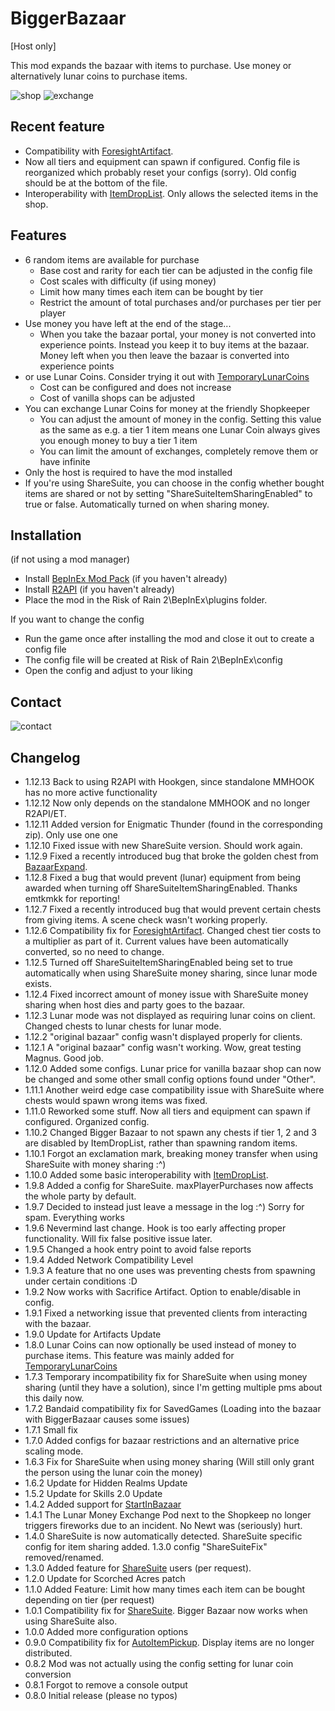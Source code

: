 # BiggerBazaar

[Host only]

This mod expands the bazaar with items to purchase. Use money or alternatively lunar coins to purchase items. 

![shop](https://i.imgur.com/2q9jTri.jpg)
![exchange](https://i.imgur.com/0HVfreX.jpg)

## Recent feature

- Compatibility with [ForesightArtifact](https://thunderstore.io/package/SpacePotato/ForesightArtifact/). 
- Now all tiers and equipment can spawn if configured. Config file is reorganized which probably reset your configs (sorry). Old config should be at the bottom of the file.
- Interoperability with [ItemDropList](https://thunderstore.io/package/Phedg1Studios/ItemDropList/). Only allows the selected items in the shop.

## Features

 - 6 random items are available for purchase
	 - Base cost and rarity for each tier can be adjusted in the config file
	 - Cost scales with difficulty (if using money)
	 - Limit how many times each item can be bought by tier
	 - Restrict the amount of total purchases and/or purchases per tier per player
 - Use money you have left at the end of the stage... 
	 - When you take the bazaar portal, your money is not converted into experience points. Instead you keep it to buy items at the bazaar. Money left when you then leave the bazaar is converted into experience points
 - or use Lunar Coins. Consider trying it out with [TemporaryLunarCoins](https://thunderstore.io/package/MagnusMagnuson/TemporaryLunarCoins/)
 	- Cost can be configured and does not increase
 	- Cost of vanilla shops can be adjusted
 - You can exchange Lunar Coins for money at the friendly Shopkeeper
	 - You can adjust the amount of money in the config. Setting this value as the same as e.g. a tier 1 item means one Lunar Coin always gives you enough money to buy a tier 1 item
	 - You can limit the amount of exchanges, completely remove them or have infinite
 - Only the host is required to have the mod installed
 - If you're using ShareSuite, you can choose in the config whether bought items are shared or not by setting "ShareSuiteItemSharingEnabled" to true or false. Automatically turned on when sharing money.


## Installation

(if not using a mod manager)

- Install [BepInEx Mod Pack](https://thunderstore.io/package/bbepis/BepInExPack/) (if you haven't already)
- Install [R2API](https://thunderstore.io/package/tristanmcpherson/R2API/) (if you haven't already)
- Place the mod in the Risk of Rain 2\BepInEx\plugins folder.

If you want to change the config
- Run the game once after installing the mod and close it out to create a config file
- The config file will be created at Risk of Rain 2\BepInEx\config
- Open the config and adjust to your liking
 


## Contact
![contact](https://i.imgur.com/gPBrPrQ.png)

## Changelog
- 1.12.13 Back to using R2API with Hookgen, since standalone MMHOOK has no more active functionality
- 1.12.12 Now only depends on the standalone MMHOOK and no longer R2API/ET.
- 1.12.11 Added version for Enigmatic Thunder (found in the corresponding zip). Only use one one
- 1.12.10 Fixed issue with new ShareSuite version. Should work again.
- 1.12.9 Fixed a recently introduced bug that broke the golden chest from [BazaarExpand](https://thunderstore.io/package/NetherCrowCSOLYOO/BazaarExpand/).
- 1.12.8 Fixed a bug that would prevent (lunar) equipment from being awarded when turning off ShareSuiteItemSharingEnabled. Thanks emtkmkk for reporting!
- 1.12.7 Fixed a recently introduced bug that would prevent certain chests from giving items. A scene check wasn't working properly.
- 1.12.6 Compatibility fix for [ForesightArtifact](https://thunderstore.io/package/SpacePotato/ForesightArtifact/). Changed chest tier costs to a multiplier as part of it. Current values have been automatically converted, so no need to change.
- 1.12.5 Turned off ShareSuiteItemSharingEnabled being set to true automatically when using ShareSuite money sharing, since lunar mode exists.
- 1.12.4 Fixed incorrect amount of money issue with ShareSuite money sharing when host dies and party goes to the bazaar.
- 1.12.3 Lunar mode was not displayed as requiring lunar coins on client. Changed chests to lunar chests for lunar mode.
- 1.12.2 "original bazaar" config wasn't displayed properly for clients.
- 1.12.1 A "original bazaar" config wasn't working. Wow, great testing Magnus. Good job.
- 1.12.0 Added some configs. Lunar price for vanilla bazaar shop can now be changed and some other small config options found under "Other".
- 1.11.1 Another weird edge case compatibility issue with ShareSuite where chests would spawn wrong items was fixed.
- 1.11.0 Reworked some stuff. Now all tiers and equipment can spawn if configured. Organized config.
- 1.10.2 Changed Bigger Bazaar to not spawn any chests if tier 1, 2 and 3 are disabled by ItemDropList, rather than spawning random items.
- 1.10.1 Forgot an exclamation mark, breaking money transfer when using ShareSuite with money sharing :^)
- 1.10.0 Added some basic interoperability with [ItemDropList](https://thunderstore.io/package/Phedg1Studios/ItemDropList/).
- 1.9.8 Added a config for ShareSuite. maxPlayerPurchases now affects the whole party by default.
- 1.9.7 Decided to instead just leave a message in the log :^) Sorry for spam. Everything works
- 1.9.6 Nevermind last change. Hook is too early affecting proper functionality. Will fix false positive issue later.
- 1.9.5 Changed a hook entry point to avoid false reports
- 1.9.4 Added Network Compatibility Level
- 1.9.3 A feature that no one uses was preventing chests from spawning under certain conditions :D
- 1.9.2 Now works with Sacrifice Artifact. Option to enable/disable in config.
- 1.9.1 Fixed a networking issue that prevented clients from interacting with the bazaar.
- 1.9.0 Update for Artifacts Update
- 1.8.0 Lunar Coins can now optionally be used instead of money to purchase items. This feature was mainly added for [TemporaryLunarCoins](https://thunderstore.io/package/MagnusMagnuson/TemporaryLunarCoins/)
- 1.7.3 Temporary incompatibility fix for ShareSuite when using money sharing (until they have a solution), since I'm getting multiple pms about this daily now.
- 1.7.2 Bandaid compatibility fix for SavedGames (Loading into the bazaar with BiggerBazaar causes some issues)
- 1.7.1 Small fix
- 1.7.0 Added configs for bazaar restrictions and an alternative price scaling mode.
- 1.6.3 Fix for ShareSuite when using money sharing (Will still only grant the person using the lunar coin the money)
- 1.6.2 Update for Hidden Realms Update
- 1.5.2	Update for Skills 2.0 Update
- 1.4.2 Added support for [StartInBazaar](https://thunderstore.io/package/MagnusMagnuson/StartInBazaar/)
- 1.4.1 The Lunar Money Exchange Pod next to the Shopkeep no longer triggers fireworks due to an incident. No Newt was (seriously) hurt.
- 1.4.0 ShareSuite is now automatically detected. ShareSuite specific config for item sharing added. 1.3.0 config "ShareSuiteFix" removed/renamed.
- 1.3.0 Added feature for [ShareSuite](https://thunderstore.io/package/FunkFrog-and-Sipondo/ShareSuite/) users (per request).
- 1.2.0 Update for Scorched Acres patch
- 1.1.0 Added Feature: Limit how many times each item can be bought depending on tier (per request)
- 1.0.1 Compatibility fix for [ShareSuite](https://thunderstore.io/package/FunkFrog-and-Sipondo/ShareSuite/). Bigger Bazaar now works when using ShareSuite also.
- 1.0.0 Added more configuration options
- 0.9.0 Compatibility fix for [AutoItemPickup](https://thunderstore.io/package/KubeRoot/AutoItemPickup/). Display items are no longer distributed.
- 0.8.2 Mod was not actually using the config setting for lunar coin conversion 
- 0.8.1 Forgot to remove a console output
- 0.8.0 Initial release (please no typos)